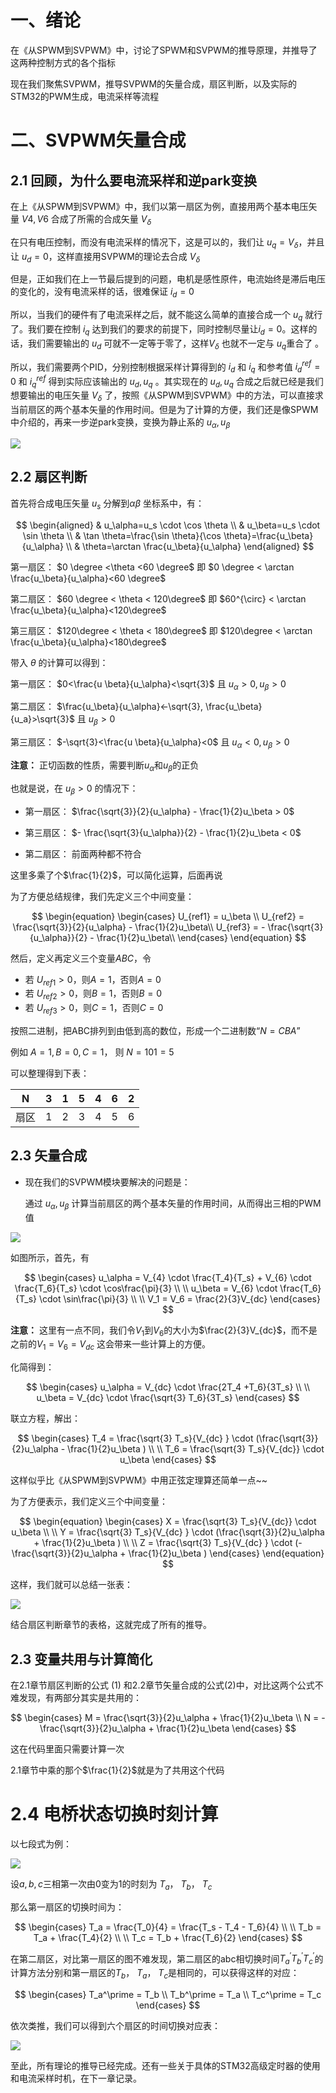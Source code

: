 # 一、绪论

在《从SPWM到SVPWM》中，讨论了SPWM和SVPWM的推导原理，并推导了这两种控制方式的各个指标

现在我们聚焦SVPWM，推导SVPWM的矢量合成，扇区判断，以及实际的STM32的PWM生成，电流采样等流程

# 二、SVPWM矢量合成

## 2.1 回顾，为什么要电流采样和逆park变换

在上《从SPWM到SVPWM》中，我们以第一扇区为例，直接用两个基本电压矢量 $V4,V6$ 合成了所需的合成矢量 $V_\delta$

在只有电压控制，而没有电流采样的情况下，这是可以的，我们让 $u_q = V_\delta$，并且让 $u_d = 0$，这样直接用SVPWM的理论去合成 $V_\delta$

但是，正如我们在上一节最后提到的问题，电机是感性原件，电流始终是滞后电压的变化的，没有电流采样的话，很难保证 $i_d = 0$

所以，当我们的硬件有了电流采样之后，就不能这么简单的直接合成一个 $u_q$ 就行了。我们要在控制 $i_q$ 达到我们的要求的前提下，同时控制尽量让$i_d = 0$。这样的话，我们需要输出的 $u_d$ 可就不一定等于零了，这样$V_\delta$ 也就不一定与 $u_q$重合了 。

所以，我们需要两个PID，分别控制根据采样计算得到的 $i_d$ 和 $i_q$ 和参考值 $i_{d}^{ref} = 0$ 和 $i_{q}^{ref}$ 得到实际应该输出的 $u_d, u_q$ 。其实现在的 $u_d, u_q$ 合成之后就已经是我们想要输出的电压矢量 $V_\delta$ 了，按照《从SPWM到SVPWM》中的方法，可以直接求当前扇区的两个基本矢量的作用时间。但是为了计算的方便，我们还是像SPWM中介绍的，再来一步逆park变换，变换为静止系的 $u_\alpha, u_\beta$

<image src="电流力矩控制.jpg">

## 2.2 扇区判断

首先将合成电压矢量 $u_s$ 分解到$\alpha \beta$ 坐标系中，有：

$$
\begin{aligned}
& u_\alpha=u_s \cdot \cos \theta \\
& u_\beta=u_s \cdot \sin \theta \\
& \tan \theta=\frac{\sin \theta}{\cos \theta}=\frac{u_\beta}{u_\alpha} \\
& \theta=\arctan \frac{u_\beta}{u_\alpha}
\end{aligned}
$$


第一扇区： $0  \degree <\theta  <60  \degree$ 即 $0 \degree  < \arctan \frac{u_\beta}{u_\alpha}<60 \degree$

第二扇区： $60 \degree < \theta < 120\degree$ 即 $60^{\circ} < \arctan \frac{u_\beta}{u_\alpha}<120\degree$

第三扇区： $120\degree < \theta < 180\degree$ 即 $120\degree < \arctan \frac{u_\beta}{u_\alpha}<180\degree$

带入 $\theta$ 的计算可以得到：

第一扇区： $0<\frac{u \beta}{u_\alpha}<\sqrt{3}$ 且 $u_\alpha>0, u_\beta>0$

第二扇区： $\frac{u_\beta}{u_\alpha}<-\sqrt{3}, \frac{u_\beta}{u_a}>\sqrt{3}$ 且 $u_\beta>0$

第三扇区： $-\sqrt{3}<\frac{u \beta}{u_\alpha}<0$ 且 $u_\alpha<0, u_\beta>0$

**注意：** 正切函数的性质，需要判断$u_\alpha$和$u_\beta$的正负

也就是说，在 $u_\beta>0$ 的情况下：

* 第一扇区： $\frac{\sqrt{3}}{2}{u_\alpha} - \frac{1}{2}u_\beta > 0$

* 第三扇区： $- \frac{\sqrt{3}{u_\alpha}}{2} - \frac{1}{2}u_\beta < 0$

* 第二扇区： 前面两种都不符合

这里多乘了个$\frac{1}{2}$，可以简化运算，后面再说


为了方便总结规律，我们先定义三个中间变量：

$$
\begin{equation}
\begin{cases}
    U_{ref1} = u_\beta \\
    U_{ref2} = \frac{\sqrt{3}}{2}{u_\alpha} - \frac{1}{2}u_\beta\\
    U_{ref3} =  - \frac{\sqrt{3}{u_\alpha}}{2} - \frac{1}{2}u_\beta\\
\end{cases}
\end{equation}
$$

然后，定义再定义三个变量$ABC$，令

* 若 $U_{ref1} > 0$，则$A = 1$，否则$A = 0$
* 若 $U_{ref2} > 0$，则$B = 1$，否则$B = 0$
* 若 $U_{ref3} > 0$，则$C = 1$，否则$C = 0$

按照二进制，把ABC排列到由低到高的数位，形成一个二进制数“$N = CBA$”

例如 $A = 1, B = 0, C = 1$， 则 $N = 101 = 5$

可以整理得到下表：

|N|3|1|5|4|6|2|
|----|----|----|----|----|----|----|
|扇区   |1|2|3|4|5|6|


## 2.3 矢量合成

* 现在我们的SVPWM模块要解决的问题是：

    通过 $u_\alpha, u_\beta$ 计算当前扇区的两个基本矢量的作用时间，从而得出三相的PWM值


<image src="V向量合成.png">

如图所示，首先，有

$$
\begin{cases}
    u_\alpha = V_{4} \cdot \frac{T_4}{T_s} + V_{6} \cdot \frac{T_6}{T_s} \cdot \cos\frac{\pi}{3}
    \\
    \\
    u_\beta =  V_{6} \cdot \frac{T_6}{T_s} \cdot \sin\frac{\pi}{3} 
    \\
    \\
    V_1 = V_6 = \frac{2}{3}V_{dc}
\end{cases}
$$

**注意：** 这里有一点不同，我们令$V_1$到$V_6$的大小为$\frac{2}{3}V_{dc}$，而不是之前的$V_1 = V_6 = V_{dc}$ 这会带来一些计算上的方便。

化简得到：

$$
\begin{cases}
    u_\alpha = V_{dc} \cdot \frac{2T_4 +T_6}{3T_s} 
    \\
    \\
    u_\beta =  V_{dc} \cdot \frac{\sqrt{3} T_6}{3T_s}
\end{cases}
$$

联立方程，解出：

$$
\begin{cases}
    T_4 = \frac{\sqrt{3} T_s}{V_{dc} } \cdot (\frac{\sqrt{3}}{2}u_\alpha - \frac{1}{2}u_\beta )
    \\
    \\
    T_6 =  \frac{\sqrt{3} T_s}{V_{dc}} \cdot u_\beta
\end{cases}
$$

这样似乎比《从SPWM到SVPWM》中用正弦定理算还简单一点~~

为了方便表示，我们定义三个中间变量：

$$
\begin{equation}
\begin{cases}
    X =  \frac{\sqrt{3} T_s}{V_{dc}} \cdot u_\beta
    \\
    \\
    Y = \frac{\sqrt{3} T_s}{V_{dc} } \cdot (\frac{\sqrt{3}}{2}u_\alpha + \frac{1}{2}u_\beta )
    \\
    \\
    Z = \frac{\sqrt{3} T_s}{V_{dc} } \cdot (-\frac{\sqrt{3}}{2}u_\alpha + \frac{1}{2}u_\beta )
\end{cases}
\end{equation}
$$

这样，我们就可以总结一张表：

<image src="N和XYZ对应表.jpg">

结合扇区判断章节的表格，这就完成了所有的推导。

## 2.3 变量共用与计算简化

在2.1章节扇区判断的公式 $(1)$ 和2.2章节矢量合成的公式$(2)$中，对比这两个公式不难发现，有两部分其实是共用的：

$$
\begin{cases}
    M = \frac{\sqrt{3}}{2}u_\alpha + \frac{1}{2}u_\beta
    \\
    N = -\frac{\sqrt{3}}{2}u_\alpha + \frac{1}{2}u_\beta
\end{cases}
$$

这在代码里面只需要计算一次

2.1章节中乘的那个$\frac{1}{2}$就是为了共用这个代码

# 2.4 电桥状态切换时刻计算

以七段式为例：

<image src="七段式完整波形1.jpg">

设$a,b,c$三相第一次由0变为1的时刻为 $T_a$， $T_b$， $T_c$

那么第一扇区的切换时间为：

$$
\begin{cases}
    T_a = \frac{T_0}{4} =  \frac{T_s - T_4 - T_6}{4}
    \\
    \\
    T_b = T_a + \frac{T_4}{2}
    \\
    \\
    T_c = T_b + \frac{T_6}{2}
\end{cases}
$$

在第二扇区，对比第一扇区的图不难发现，第二扇区的abc相切换时间$T_a^\prime T_b^\prime T_c^\prime$的计算方法分别和第一扇区的$T_b$， $T_a$， $T_c$是相同的，可以获得这样的对应：

$$
\begin{cases}
T_a^\prime = T_b \\
T_b^\prime = T_a \\
T_c^\prime = T_c    
\end{cases}
$$

依次类推，我们可以得到六个扇区的时间切换对应表：

<image src="各区切换时间汇总表.jpg">

至此，所有理论的推导已经完成。还有一些关于具体的STM32高级定时器的使用和电流采样时机，在下一章记录。








